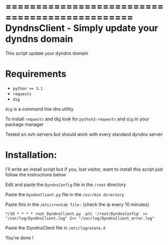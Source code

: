 ===============================================
DyndnsClient - Simply update your dyndns domain
===============================================

This script update your dyndns domain

Requirements
============
- ``python >= 3.1``
- ``requests``
- ``dig``

``dig`` is a command line dns utility

To install ``requests`` and dig look for ``python3-requests`` and ``dig`` in your package manager

Tested on ovh servers but should work with every standard dyndns server

Installation:
=============

I'll write an install script but if you, lost visitor, want to install this script just follow the instructions below

Edit and paste the ``DyndnsConfig`` file in the `/root` directory

Paste the ``DyndnsClient.py`` file in the `/usr/bin directory`

Paste this in the `/etc/crontab file` : (check the ip every 10 minutes)

``*/10 * * * * root DyndnsClient.py -ptc '/root/DyndnsConfig' >> "/var/log/DyndnsClient.log" 2>> "/var/log/DyndnsClient_error.log"``

Paste the DyndnsClient file in `/etc/logrotate.d`

You're done !
